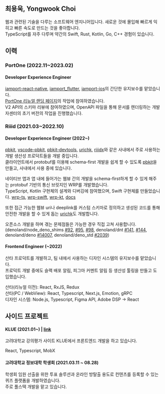 ## 최용욱, Yongwook Choi

웹과 관련된 기술을 다루는 소프트웨어 엔지니어입니다. 새로운 것에 몰입해 빠르게 익히고 빠른 속도로 만드는 것을 좋아합니다.  
TypeScript를 자주 다루며 약간의 Swift, Rust, Kotlin, Go, C++ 경험이 있습니다.  

## 이력

### PortOne (2022.11~2023.02)

#### Developer Experience Engineer

[iamport-react-native](https://github.com/iamport/iamport-react-native), [iamport_flutter](https://github.com/iamport/iamport_flutter), [iamport-ios](https://github.com/iamport/iamport-ios)의 간단한 유지보수를 맡았습니다. \
[PortOne 리뉴얼 랜딩 페이지](https://portone.io)의 작업에 참여하였습니다. \
V2 API의 스키마 리뷰에 참여하였으며, OpenAPI 파일을 통해 문서를 렌더링하는 개발자센터의 초기 버전의 작업을 진행했습니다.

### Riiid (2021.03~2022.10)

#### Developer Experience Engineer (2022~)

[pbkit](https://github.com/pbkit/pbkit), [vscode-pbkit](https://github.com/pbkit/vscode-pbkit), [pbkit-devtools](https://github.com/pbkit/pbkit-devtools), [urichk](https://github.com/riiid/urichk), [riiidx](https://github.com/riiid/riiidx)와 같은 사내에서 주로 사용하는 개발 생산성 프로덕트들을 개발 중입니다.  
클라이언트에서 protobuf를 이용해 schema-first 개발을 쉽게 할 수 있도록 [pbkit](https://github.com/pbkit)을 만들고, 사내에서 사용 중에 있습니다.  

네이티브 앱과 앱 내에 들어가는 웹뷰 간의 개발을 schema-first하게 할 수 있게 해주는 protobuf 기반의 통신 브릿지인 WRP를 개발했습니다.  
TypeScript, Kotlin 구현체의 설계와 디버깅에 참여했으며, Swift 구현체를 만들었습니다. [wrp-ts](https://github.com/pbkit/wrp-ts), [wrp-swift](https://github.com/pbkit/wrp-swift), [wrp-kt](https://github.com/pbkit/wrp-kt), [docs](https://wrp.deno.dev)  

또한 접근 가능한 웹뷰 uri나 deeplink를 커스텀 스키마로 정의하고 생성된 코드를 통해 안전한 개발을 할 수 있게 돕는 [urichk](https://github.com/riiid/urichk)도 개발합니다.

오픈소스 개발을 하며 겪는 문제점들은 가능한 경우 직접 고쳐 사용합니다. \
(denoland/node_deno_shims [#92](https://github.com/denoland/node_deno_shims/pull/92), [#95](https://github.com/denoland/node_deno_shims/pull/95), [#98](https://github.com/denoland/node_deno_shims/pull/98), denoland/dnt [#141](https://github.com/denoland/dnt/pull/141), [#144](https://github.com/denoland/dnt/pull/144), denoland/deno [#14007](https://github.com/denoland/deno/pull/14007), denoland/deno_std [#2039](https://github.com/denoland/deno_std/pull/2039))

#### Frontend Engineer (~2022)

산타 프로덕트를 개발하고, 팀 내에서 사용하는 디자인 시스템의 유지보수를 맡았습니다.\
프로덕트 개발 중에도 슬랙 배포 알림, 피그마 커멘트 알림 등 생산성 툴링을 만들고 도입했습니다.

산타(리뉴얼 이전): React, RxJS, Redux  
산타(PC / WebView): React, Typescript, Next.js, Emotion, gRPC  
디자인 시스템: Node.js, Typescript, Figma API, Adobe DSP -> React

## 사이드 프로젝트

#### KLUE (2021.01~) | [link](https://klue.kr)

고려대학교 강의평가 사이트 KLUE에서 프론트엔드 개발을 하고 있습니다.

React, Typescript, MobX

#### 고려대학교 정보대학 학생회 (2021.03.11 ~ 08.28)

학생회 임원 선출을 위한 투표 솔루션과 온라인 방탈출 용도로 컨텐츠를 등록할 수 있는 퀴즈 플랫폼을 개발하였습니다. \
주로 풀스택 개발을 맡고 있습니다.
